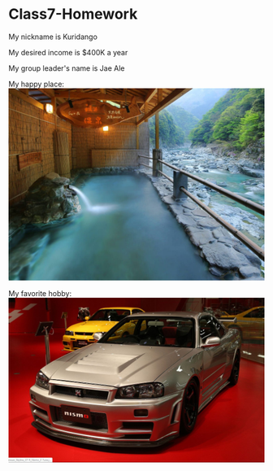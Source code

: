 # Class7-Homework
My nickname is Kuridango

My desired income is $400K a year

My group leader's name is Jae Ale

My happy place:
![](./Week3/japanesehotspring.jpg)

My favorite hobby:
![](./Week3/Nissan-Nismo-Z-Tune-R34-GT-R.jpg)